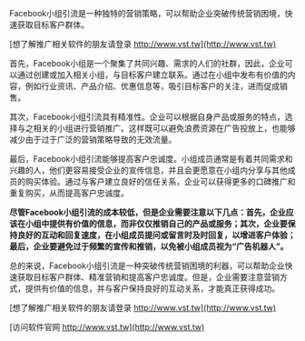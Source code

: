 Facebook小组引流是一种独特的营销策略，可以帮助企业突破传统营销困境，快速获取目标客户群体。

[想了解推广相关软件的朋友请登录 http://www.vst.tw](http://www.vst.tw)

首先，Facebook小组是一个聚集了共同兴趣、需求的人们的社群，因此，企业可以通过创建或加入相关小组，与目标客户建立联系。通过在小组中发布有价值的内容，例如行业资讯、产品介绍、优惠信息等，吸引目标客户的关注，进而促成销售。

其次，Facebook小组引流具有精准性。企业可以根据自身产品或服务的特点，选择与之相关的小组进行营销推广。这样既可以避免浪费资源在广告投放上，也能够减少由于过于广泛的营销策略导致的无效流量。

最后，Facebook小组引流能够提高客户忠诚度。小组成员通常是有着共同需求和兴趣的人，他们更容易接受企业的宣传信息，并且会更愿意在小组内分享与其他成员的购买体验。通过与客户建立良好的信任关系，企业可以获得更多的口碑推广和重复购买，从而提高客户忠诚度。

**尽管Facebook小组引流的成本较低，但是企业需要注意以下几点：首先，企业应该在小组中提供有价值的信息，而非仅仅推销自己的产品或服务；其次，企业要保持良好的互动和回复速度，在小组成员提问或留言时及时回复，以增进客户体验；最后，企业要避免过于频繁的宣传和推销，以免被小组成员视为“广告机器人”。**

总的来说，Facebook小组引流是一种突破传统营销困境的利器，可以帮助企业快速获取目标客户群体、精准营销和提高客户忠诚度。但是，企业需要注意营销方式，提供有价值的信息，并与客户保持良好的互动关系，才能真正获得成功。

[想了解推广相关软件的朋友请登录 http://www.vst.tw](http://www.vst.tw)


[访问软件官网 http://www.vst.tw](http://www.vst.tw)
